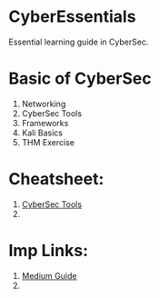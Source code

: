 # CyberEssentials
Essential learning guide in CyberSec.

# Basic of CyberSec
1. Networking
2. CyberSec Tools
3. Frameworks
4. Kali Basics
5. THM Exercise


# Cheatsheet:
1. [CyberSec Tools](https://github.com/The-Art-of-Hacking/h4cker/tree/master/cheat_sheets)
2. 


# Imp Links:
1. [Medium Guide](https://n3nu.medium.com/oscp-the-official-guide-c461f5e025bb)
2. 
